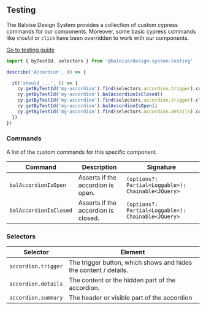 ## Testing

The Baloise Design System provides a collection of custom cypress commands for our components. Moreover, some basic cypress commands like `should` or `click` have been overridden to work with our components.

<a class="sb-unstyled button is-primary" href="../?path=/docs/development-testing--page">Go to testing guide</a>

<!-- START: human documentation -->

```typescript
import { byTestId, selectors } from '@baloise/design-system-testing'

describe('Accordion', () => {

  it('should ...', () => {
    cy.getByTestId('my-accordion').find(selectors.accordion.trigger).contains('Show more')
    cy.getByTestId('my-accordion').balAccordionIsClosed()
    cy.getByTestId('my-accordion').find(selectors.accordion.trigger).click()
    cy.getByTestId('my-accordion').balAccordionIsOpen()
    cy.getByTestId('my-accordion').find(selectors.accordion.details).contains('My Content')
  })
})
```

<!-- END: human documentation -->

### Commands

A list of the custom commands for this specific component.

| Command                | Description                         | Signature                                          |
| ---------------------- | ----------------------------------- | -------------------------------------------------- |
| `balAccordionIsOpen`   | Asserts if the accordion is open.   | `(options?: Partial<Loggable>): Chainable<JQuery>` |
| `balAccordionIsClosed` | Asserts if the accordion is closed. | `(options?: Partial<Loggable>): Chainable<JQuery>` |


### Selectors

| Selector            | Element                                                          |
| ------------------- | ---------------------------------------------------------------- |
| `accordion.trigger` | The trigger button, which shows and hides the content / details. |
| `accordion.details` | The content or the hidden part of the accordion.                 |
| `accordion.summary` | The header or visible part of the accordion                      |

